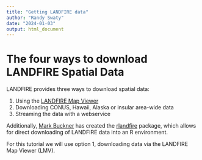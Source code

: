 ```yaml
---
title: "Getting LANDFIRE data"
author: "Randy Swaty"
date: "2024-01-03"
output: html_document
---
```



# The four ways to download LANDFIRE Spatial Data

LANDFIRE provides three ways to download spatial data:

1. Using the [LANDFIRE Map Viewer](https://www.landfire.gov/viewer/)
2. Downloading CONUS, Hawaii, Alaska or insular area-wide data
3. Streaming the data with a webservice

Additionally, [Mark Buckner](https://markabuckner.com/) has created the [rlandfire](https://github.com/bcknr/rlandfire) package, which allows for direct downloading of LANDFIRE data into an R environment.

For this tutorial we will use option 1, downloading data via the LANDFIRE Map Viewer (LMV).

